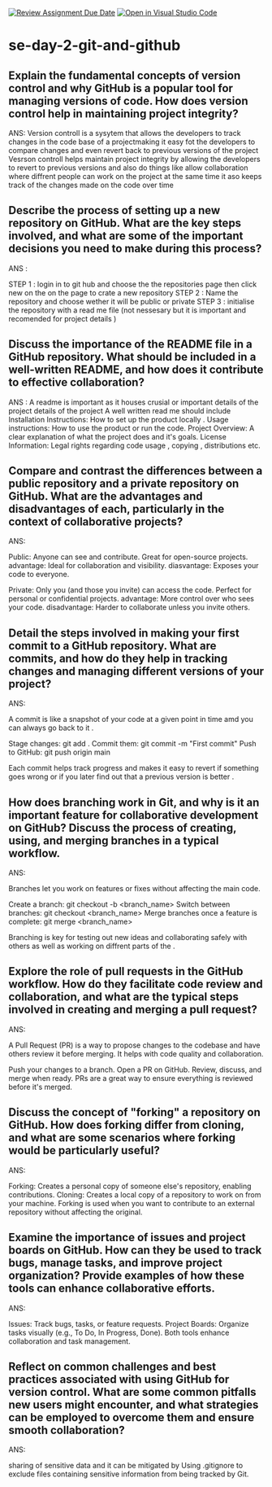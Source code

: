 [![Review Assignment Due Date](https://classroom.github.com/assets/deadline-readme-button-22041afd0340ce965d47ae6ef1cefeee28c7c493a6346c4f15d667ab976d596c.svg)](https://classroom.github.com/a/8wgCKhpZ)
[![Open in Visual Studio Code](https://classroom.github.com/assets/open-in-vscode-2e0aaae1b6195c2367325f4f02e2d04e9abb55f0b24a779b69b11b9e10269abc.svg)](https://classroom.github.com/online_ide?assignment_repo_id=18351121&assignment_repo_type=AssignmentRepo)
# se-day-2-git-and-github
## Explain the fundamental concepts of version control and why GitHub is a popular tool for managing versions of code. How does version control help in maintaining project integrity?

ANS:
 Version controll is a sysytem that allows the developers to track changes in the code base of a projectmaking it easy fot the developers to compare changes and even revert back to previous versions of the project  
 Vesrson controll helps maintain project integrity by allowing the developers to revert to previous versions and also do things like allow collaboration where diffrent people can work on the project at the same time  it aso keeps track of the changes made on the code over time 


## Describe the process of setting up a new repository on GitHub. What are the key steps involved, and what are some of the important decisions you need to make during this process?
ANS :

STEP 1 : login in to git hub and choose the the repositories page then click new on the  on the page to crate a new repository
STEP 2 : Name the repository and choose wether it will be public or private 
STEP 3 : initialise the repository with a read me file (not nessesary but it is important and recomended  for project details  )


## Discuss the importance of the README file in a GitHub repository. What should be included in a well-written README, and how does it contribute to effective collaboration?

ANS : A readme is important as it houses crusial or important details of the project  details of the project
A well written read me should include
Installation Instructions: How to set up the product  locally .
Usage instructions: How to use the product  or run the code.
Project Overview: A clear explanation of what the project does and it's goals.
License Information: Legal rights regarding code usage , copying , distributions etc.

## Compare and contrast the differences between a public repository and a private repository on GitHub. What are the advantages and disadvantages of each, particularly in the context of collaborative projects?
ANS:

Public: Anyone can see and contribute. Great for open-source projects.
advantage: Ideal for collaboration and visibility.
diasvantage: Exposes your code to everyone.

Private: Only you (and those you invite) can access the code. Perfect for personal or confidential projects.
advantage: More control over who sees your code.
disadvantage: Harder to collaborate unless you invite others.



## Detail the steps involved in making your first commit to a GitHub repository. What are commits, and how do they help in tracking changes and managing different versions of your project?
ANS:

A commit is like a snapshot of your code at a given point in time amd you can always go back to it .

Stage changes: git add .
Commit them: git commit -m "First commit"
Push to GitHub: git push origin main

Each commit helps track progress and makes it easy to revert if something goes wrong or if you later find out that a previous version is better .



## How does branching work in Git, and why is it an important feature for collaborative development on GitHub? Discuss the process of creating, using, and merging branches in a typical workflow.
ANS:

Branches let you work on features or fixes without affecting the main code.

Create a branch: git checkout -b <branch_name>
Switch between branches: git checkout <branch_name>
Merge branches once a feature is complete: git merge <branch_name>


Branching is key for testing out new ideas and collaborating safely with others as well as working on diffrent parts of the   .




## Explore the role of pull requests in the GitHub workflow. How do they facilitate code review and collaboration, and what are the typical steps involved in creating and merging a pull request?


ANS:

A Pull Request (PR) is a way to propose changes to the codebase and have others review it before merging. It helps with code quality and collaboration.

Push your changes to a branch.
Open a PR on GitHub.
Review, discuss, and merge when ready.
PRs are a great way to ensure everything is reviewed before it's merged.



## Discuss the concept of "forking" a repository on GitHub. How does forking differ from cloning, and what are some scenarios where forking would be particularly useful?

ANS:

Forking: Creates a personal copy of someone else's repository, enabling contributions.
Cloning: Creates a local copy of a repository to work on from your machine.
Forking is used when you want to contribute to an external repository without affecting the original.

## Examine the importance of issues and project boards on GitHub. How can they be used to track bugs, manage tasks, and improve project organization? Provide examples of how these tools can enhance collaborative efforts.


ANS:

Issues: Track bugs, tasks, or feature requests.
Project Boards: Organize tasks visually (e.g., To Do, In Progress, Done).
Both tools enhance collaboration and task management.

## Reflect on common challenges and best practices associated with using GitHub for version control. What are some common pitfalls new users might encounter, and what strategies can be employed to overcome them and ensure smooth collaboration?

ANS:

  sharing of sensitive data and it can be mitigated by  Using .gitignore to exclude files containing sensitive information from being tracked by Git.
